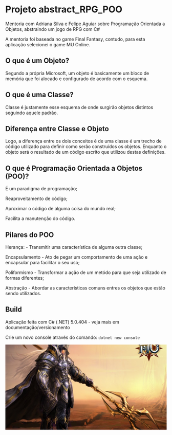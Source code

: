 # Projeto abstract_RPG_POO

Mentoria com Adriana Silva e Felipe Aguiar sobre Programação Orientada a Objetos, abstraindo um jogo de RPG com C#

A mentoria foi baseada no game Final Fantasy, contudo, para esta aplicação selecionei o game MU Online.

## O que é um Objeto?

Segundo a própria Microsoft, um objeto é basicamente um bloco de memória que foi alocado e configurado de acordo com o esquema.

## O que é uma Classe?

Classe é justamente esse esquema de onde surgirão objetos distintos seguindo aquele padrão.

## Diferença entre Classe e Objeto

Logo, a diferença entre os dois conceitos é de uma classe é um trecho de código utilizado para definir como serão construídos os objetos.
Enquanto o objeto será o resultado de um código escrito que utilizou destas definições.

## O que é Programação Orientada a Objetos (POO)?

É um paradigma de programação;

Reaproveitamento de código;

Aproximar o código de alguma coisa do mundo real;

Facilita a manutenção do código.

## Pilares do POO

Herança:
	- Transmitir uma característica de alguma outra classe;

Encapsulamento
	- Ato de pegar um comportamento de uma ação e encapsular para facilitar o seu uso;

Poliformismo
	- Transformar a ação de um metódo para que seja utilizado de formas diferentes;

Abstração
	- Abordar as características comuns entres os objetos que estão sendo utilizados.

## Build

Aplicação feita com C# (.NET) 5.0.404 - veja mais em documentação/versionamento

Crie um novo console através do comando: `dotnet new console`

![Screen](https://github.com/guinther-erich/abstract_RPG_POO/blob/main/documenta%C3%A7%C3%A3o/mu_screen.jpg)
